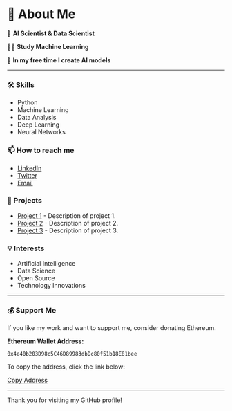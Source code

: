 # 💫 About Me

🔭 **AI Scientist & Data Scientist**

👨‍🎓 **Study Machine Learning**

🎨 **In my free time I create AI models**

---

### 🛠️ Skills
- Python
- Machine Learning
- Data Analysis
- Deep Learning
- Neural Networks

### 📫 How to reach me
- [LinkedIn](https://www.linkedin.com/in/yourprofile)
- [Twitter](https://twitter.com/yourhandle)
- [Email](mailto:youremail@example.com)

### 🎯 Projects
- [Project 1](https://github.com/yourusername/project1) - Description of project 1.
- [Project 2](https://github.com/yourusername/project2) - Description of project 2.
- [Project 3](https://github.com/yourusername/project3) - Description of project 3.

### 💡 Interests
- Artificial Intelligence
- Data Science
- Open Source
- Technology Innovations

---

### 💰 Support Me

If you like my work and want to support me, consider donating Ethereum. 

**Ethereum Wallet Address:**

`0x4e40b203D98c5C46D89983dbDc80f51b18E81bee`

To copy the address, click the link below:

[Copy Address](#copy-ethereum-address)

---

Thank you for visiting my GitHub profile!

